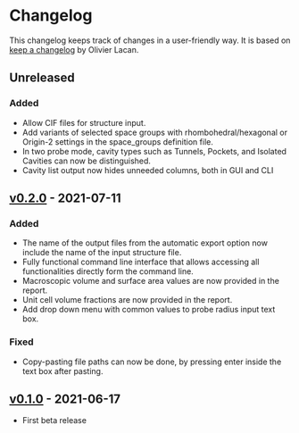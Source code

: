 # Changelog

This changelog keeps track of changes in a user-friendly way. It is based on [keep a changelog](https://keepachangelog.com/en/1.0.0/) by Olivier Lacan.

## Unreleased
### Added
* Allow CIF files for structure input.
* Add variants of selected space groups with rhombohedral/hexagonal or Origin-2 settings in the space_groups definition file.
* In two probe mode, cavity types such as Tunnels, Pockets, and Isolated Cavities can now be distinguished.
* Cavity list output now hides unneeded columns, both in GUI and CLI

## [v0.2.0](https://github.com/jmaglic/MoloVol/releases/tag/v0.2.0) - 2021-07-11

### Added
* The name of the output files from the automatic export option now include the name of the input structure file.
* Fully functional command line interface that allows accessing all functionalities directly form the command line.
* Macroscopic volume and surface area values are now provided in the report.
* Unit cell volume fractions are now provided in the report.
* Add drop down menu with common values to probe radius input text box.

### Fixed
* Copy-pasting file paths can now be done, by pressing enter inside the text box after pasting.

## [v0.1.0](https://github.com/jmaglic/MoloVol/releases/tag/v0.1.0) - 2021-06-17
* First beta release

